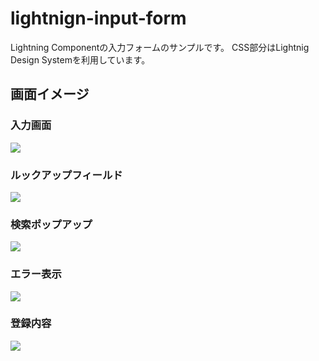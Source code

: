 # lightnign-input-form
Lightning Componentの入力フォームのサンプルです。
CSS部分はLightnig Design Systemを利用しています。

## 画面イメージ
### 入力画面  
<img src="http://f.st-hatena.com/images/fotolife/t/tyoshikawa1106/20160211/20160211235215.png" />

### ルックアップフィールド  
<img src="http://f.st-hatena.com/images/fotolife/t/tyoshikawa1106/20160211/20160211235333.png" />

### 検索ポップアップ  
<img src="http://f.st-hatena.com/images/fotolife/t/tyoshikawa1106/20160211/20160211235432.png" />

### エラー表示  
<img src="http://f.st-hatena.com/images/fotolife/t/tyoshikawa1106/20160211/20160211235543.png" />

### 登録内容  
<img src="http://f.st-hatena.com/images/fotolife/t/tyoshikawa1106/20160211/20160211235714.png" />
